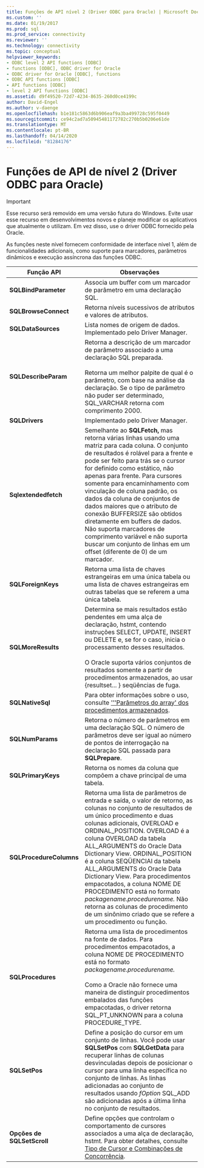 ```yaml
---
title: Funções de API nível 2 (Driver ODBC para Oracle) | Microsoft Docs
ms.custom: ''
ms.date: 01/19/2017
ms.prod: sql
ms.prod_service: connectivity
ms.reviewer: ''
ms.technology: connectivity
ms.topic: conceptual
helpviewer_keywords:
- ODBC level 2 API functions [ODBC]
- functions [ODBC], ODBC driver for Oracle
- ODBC driver for Oracle [ODBC], functions
- ODBC API functions [ODBC]
- API functions [ODBC]
- level 2 API functions [ODBC]
ms.assetid: d9f49520-72d7-4234-8635-260d0ce4199c
author: David-Engel
ms.author: v-daenge
ms.openlocfilehash: b1e181c5863d6b906eaf9a3ba499728c595f0449
ms.sourcegitcommit: ce94c2ad7a50945481172782c270b5b0206e61de
ms.translationtype: MT
ms.contentlocale: pt-BR
ms.lasthandoff: 04/14/2020
ms.locfileid: "81284176"
---
```

# <a name="level-2-api-functions-odbc-driver-for-oracle"></a>Funções de API de nível 2 (Driver ODBC para Oracle)
> [!IMPORTANT]  
>  Esse recurso será removido em uma versão futura do Windows. Evite usar esse recurso em desenvolvimentos novos e planeje modificar os aplicativos que atualmente o utilizam. Em vez disso, use o driver ODBC fornecido pela Oracle.  
  
 As funções neste nível fornecem conformidade de interface nível 1, além de funcionalidades adicionais, como suporte para marcadores, parâmetros dinâmicos e execução assíncrona das funções ODBC.  
  
|Função API|Observações|  
|------------------|-----------|  
|**SQLBindParameter**|Associa um buffer com um marcador de parâmetro em uma declaração SQL.|  
|**SQLBrowseConnect**|Retorna níveis sucessivos de atributos e valores de atributos.|  
|**SQLDataSources**|Lista nomes de origem de dados. Implementado pelo Driver Manager.|  
|**SQLDescribeParam**|Retorna a descrição de um marcador de parâmetro associado a uma declaração SQL preparada.<br /><br /> Retorna um melhor palpite de qual é o parâmetro, com base na análise da declaração. Se o tipo de parâmetro não puder ser determinado, SQL_VARCHAR retorna com comprimento 2000.|  
|**SQLDrivers**|Implementado pelo Driver Manager.|  
|**Sqlextendedfetch**|Semelhante ao **SQLFetch,** mas retorna várias linhas usando uma matriz para cada coluna. O conjunto de resultados é rolável para a frente e pode ser feito para trás se o cursor for definido como estático, não apenas para frente. Para cursores somente para encaminhamento com vinculação de coluna padrão, os dados da coluna de conjuntos de dados maiores que o atributo de conexão BUFFERSIZE são obtidos diretamente em buffers de dados. Não suporta marcadores de comprimento variável e não suporta buscar um conjunto de linhas em um offset (diferente de 0) de um marcador.|  
|**SQLForeignKeys**|Retorna uma lista de chaves estrangeiras em uma única tabela ou uma lista de chaves estrangeiras em outras tabelas que se referem a uma única tabela.|  
|**SQLMoreResults**|Determina se mais resultados estão pendentes em uma alça de declaração, hstmt, contendo instruções SELECT, UPDATE, INSERT ou DELETE e, se for o caso, inicia o processamento desses resultados.<br /><br /> O Oracle suporta vários conjuntos de resultados somente a partir de procedimentos armazenados, ao usar {resultset... } seqüências de fuga.|  
|**SQLNativeSql**|Para obter informações sobre o uso, consulte ['''Parâmetros do array' dos procedimentos armazenados](../../odbc/microsoft/returning-array-parameters-from-stored-procedures.md).|  
|**SQLNumParams**|Retorna o número de parâmetros em uma declaração SQL. O número de parâmetros deve ser igual ao número de pontos de interrogação na declaração SQL passada para **SQLPrepare**.|  
|**SQLPrimaryKeys**|Retorna os nomes da coluna que compõem a chave principal de uma tabela.|  
|**SQLProcedureColumns**|Retorna uma lista de parâmetros de entrada e saída, o valor de retorno, as colunas no conjunto de resultados de um único procedimento e duas colunas adicionais, OVERLOAD e ORDINAL_POSITION. OVERLOAD é a coluna OVERLOAD da tabela ALL_ARGUMENTS do Oracle Data Dictionary View. ORDINAL_POSITION é a coluna SEQÜENCIAl da tabela ALL_ARGUMENTS do Oracle Data Dictionary View. Para procedimentos empacotados, a coluna NOME DE PROCEDIMENTO está no formato *packagename.procedurename.* Não retorna as colunas de procedimento de um sinônimo criado que se refere a um procedimento ou função.|  
|**SQLProcedures**|Retorna uma lista de procedimentos na fonte de dados. Para procedimentos empacotados, a coluna NOME DE PROCEDIMENTO está no formato *packagename.procedurename.*<br /><br /> Como a Oracle não fornece uma maneira de distinguir procedimentos embalados das funções empacotadas, o driver retorna SQL_PT_UNKNOWN para a coluna PROCEDURE_TYPE.|  
|**SQLSetPos**|Define a posição do cursor em um conjunto de linhas. Você pode usar **SQLSetPos** com **SQLGetData** para recuperar linhas de colunas desvinculadas depois de posicionar o cursor para uma linha específica no conjunto de linhas. As linhas adicionadas ao conjunto de resultados usando *fOption* SQL_ADD são adicionadas após a última linha no conjunto de resultados.|  
|**Opções de SQLSetScroll**|Define opções que controlam o comportamento de cursores associados a uma alça de declaração, hstmt. Para obter detalhes, consulte [Tipo de Cursor e Combinações de Concorrência](../../odbc/microsoft/cursor-type-and-concurrency-combinations.md).|

